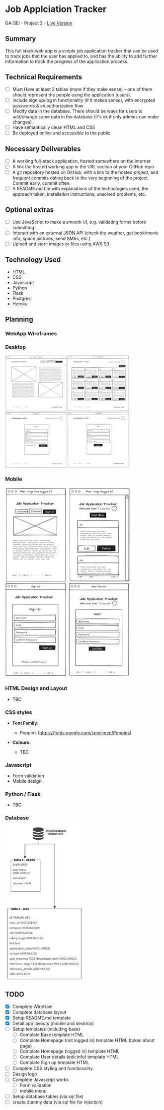# Job Applciation Tracker
GA-SEI - Project 2 - [Live Version](https://floating-forest-21500.herokuapp.com/)
## Summary
This full stack web app is a simple job application tracker that can be used to track jobs that the user has applied to, and has the ability to add further information to track the progress of the application process.

## Technical Requirements
- [ ] Must Have at least 2 tables (more if they make sense) – one of them should represent the people using the application (users).
- [ ] Include sign up/log in functionality (if it makes sense), with encrypted passwords & an authorization flow
- [ ] Modify data in the database. There should be ways for users to add/change some data in the database (it's ok if only admins can make changes).
- [ ] Have semantically clean HTML and CSS
- [ ] Be deployed online and accessible to the public

## Necessary Deliverables
- [ ] A working full-stack application, hosted somewhere on the internet
- [ ] A link the hosted working app in the URL section of your GitHub repo
- [ ] A git repository hosted on GitHub, with a link to the hosted project, and frequent commits dating back to the very beginning of the project. Commit early, commit often.
- [ ] A README.md file with explanations of the technologies used, the approach taken, installation instructions, unsolved problems, etc.

## Optional extras
- [ ] Use JavaScript to make a smooth UI, e.g. validating forms before submitting.
- [ ] Interact with an external JSON API (check the weather, get book/movie info, space pictures, send SMSs, etc.)
- [ ] Upload and store images or files using AWS S3

## Technology Used

- HTML
- CSS
- Javascript
- Python
- Flask
- Postgres
- Heroku

## Planning

### WebApp Wireframes
### Desktop
<img src="https://github.com/mattgrah-am/jobapptrack/blob/main/static/assets/readme/mockup.png" width="400px">

### Mobile
<img src="https://github.com/mattgrah-am/jobapptrack/blob/main/static/assets/readme/mobile.png" width="400px">

### HTML Design and Layout
- TBC
### CSS styles

-   **Font Family:** 
    - Poppins (https://fonts.google.com/specimen/Poppins) 

-   **Colours:**
    -   TBC

### Javascript
-   Form validation
-   Mobile design

### Python / Flask
-   TBC

### Database
<img src="https://github.com/mattgrah-am/jobapptrack/blob/main/static/assets/readme/database.png" width="250px">

## TODO
- [x] Complete Wirefram
- [x] Complete database layout
- [x] Setup README.md template
- [x] Detail app layouts (mobile and desktop)
- [ ] Setup templates (including base)
    - [ ] Complate Base template HTML
    - [ ] Complate Homepage (not logged in) template HTML (token about page)
    - [ ] Complate Homepage (logged in) template HTML
    - [ ] Complate User details (edit info) template HTML
    - [ ] Complate Sign up template HTML
- [ ] Complete CSS styling and functionality
- [ ] Design logo
- [ ] Complete Javascript works
    - [ ] Form validation
    - [ ] mobile menu
- [ ] Setup database tables (via sql file)
- [ ] create dummy data (via sql file for injection)
